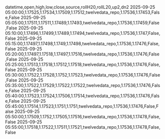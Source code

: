 datetime,open,high,low,close,source,rollH20,rollL20,up2,dn2
2025-09-25 05:00:00,1.17525,1.17534,1.17509,1.17512,twelvedata_repo,1.17536,1.17453,False,False
2025-09-25 05:05:00,1.17511,1.17511,1.17489,1.17493,twelvedata_repo,1.17536,1.17459,False,False
2025-09-25 05:10:00,1.17496,1.17499,1.17489,1.17494,twelvedata_repo,1.17536,1.1747,False,False
2025-09-25 05:15:00,1.17497,1.17498,1.1749,1.17498,twelvedata_repo,1.17536,1.17476,False,False
2025-09-25 05:20:00,1.17497,1.17518,1.17497,1.17516,twelvedata_repo,1.17536,1.17476,False,False
2025-09-25 05:25:00,1.17513,1.17518,1.17512,1.17518,twelvedata_repo,1.17536,1.17476,False,False
2025-09-25 05:30:00,1.17522,1.17528,1.1752,1.17523,twelvedata_repo,1.17536,1.17476,False,False
2025-09-25 05:35:00,1.17522,1.17529,1.17522,1.17522,twelvedata_repo,1.17536,1.17476,False,False
2025-09-25 05:40:00,1.17523,1.17524,1.17506,1.17514,twelvedata_repo,1.17536,1.17476,False,False
2025-09-25 05:45:00,1.17514,1.17523,1.1751,1.1751,twelvedata_repo,1.17536,1.17476,False,False
2025-09-25 05:50:00,1.17509,1.1752,1.17505,1.17516,twelvedata_repo,1.17536,1.17478,False,False
2025-09-25 05:55:00,1.17518,1.17522,1.17511,1.17521,twelvedata_repo,1.17536,1.17478,False,False
